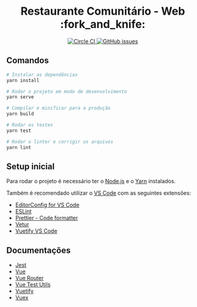 <h1 align="center">Restaurante Comunitário - Web :fork_and_knife:</h1>
<p align="center">
  <a
    href="https://circleci.com/gh/restaurante-popular-catolicasc/web"
    target="_blank"
  >
    <img
      alt="Circle CI"
      src="https://circleci.com/gh/restaurante-popular-catolicasc/web/tree/master.svg?style=svg"
    />
  </a>
  <a
    href="https://github.com/restaurante-popular-catolicasc/web/issues"
    target="_blank"
  >
    <img
      alt="GitHub issues"
      src="https://img.shields.io/github/issues/restaurante-popular-catolicasc/web"
    />
  </a>
</p>

## Comandos

```bash
# Instalar as dependências
yarn install

# Rodar o projeto em modo de desenvolvimento
yarn serve

# Compilar e minificar para a produção
yarn build

# Rodar os testes
yarn test

# Rodar o linter e corrigir os arquivos
yarn lint
```

## Setup inicial

Para rodar o projeto é necessário ter o [Node.js](https://nodejs.org/en/) e o [Yarn](https://yarnpkg.com/lang/en/) instalados.

Também é recomendado utilizar o [VS Code](https://code.visualstudio.com) com as seguintes extensões:

- [EditorConfig for VS Code](https://marketplace.visualstudio.com/items?itemName=EditorConfig.EditorConfig)
- [ESLint](https://marketplace.visualstudio.com/items?itemName=dbaeumer.vscode-eslint)
- [Prettier - Code formatter](https://marketplace.visualstudio.com/items?itemName=esbenp.prettier-vscode)
- [Vetur](https://marketplace.visualstudio.com/items?itemName=octref.vetur)
- [Vuetify VS Code](https://marketplace.visualstudio.com/items?itemName=vuetifyjs.vuetify-vscode)

## Documentações

- [Jest](https://jestjs.io/docs/pt-BR/getting-started)
- [Vue](https://br.vuejs.org/v2/guide/)
- [Vue Router](https://router.vuejs.org/guide/)
- [Vue Test Utils](https://vue-test-utils.vuejs.org)
- [Vuetify](https://vuetifyjs.com/pt-BR/getting-started/quick-start)
- [Vuex](https://vuex.vuejs.org/ptbr/)
